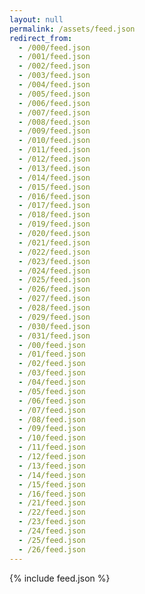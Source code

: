 ```yaml
---
layout: null
permalink: /assets/feed.json
redirect_from:
  - /000/feed.json
  - /001/feed.json
  - /002/feed.json
  - /003/feed.json
  - /004/feed.json
  - /005/feed.json
  - /006/feed.json
  - /007/feed.json
  - /008/feed.json
  - /009/feed.json
  - /010/feed.json
  - /011/feed.json
  - /012/feed.json
  - /013/feed.json
  - /014/feed.json
  - /015/feed.json
  - /016/feed.json
  - /017/feed.json
  - /018/feed.json
  - /019/feed.json
  - /020/feed.json
  - /021/feed.json
  - /022/feed.json
  - /023/feed.json
  - /024/feed.json
  - /025/feed.json
  - /026/feed.json
  - /027/feed.json
  - /028/feed.json
  - /029/feed.json
  - /030/feed.json
  - /031/feed.json
  - /00/feed.json
  - /01/feed.json
  - /02/feed.json
  - /03/feed.json
  - /04/feed.json
  - /05/feed.json
  - /06/feed.json
  - /07/feed.json
  - /08/feed.json
  - /09/feed.json
  - /10/feed.json
  - /11/feed.json
  - /12/feed.json
  - /13/feed.json
  - /14/feed.json
  - /15/feed.json
  - /16/feed.json
  - /21/feed.json
  - /22/feed.json
  - /23/feed.json
  - /24/feed.json
  - /25/feed.json
  - /26/feed.json
---
```

{% include feed.json %}
